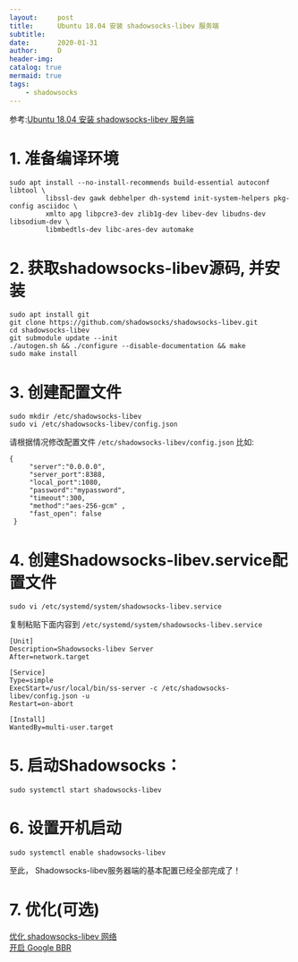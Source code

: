 ```yaml
---
layout:     post
title:      Ubuntu 18.04 安装 shadowsocks-libev 服务端
subtitle:   
date:       2020-01-31
author:     D
header-img: 
catalog: true
mermaid: true
tags:
    - shadowsocks
---
```



参考:[Ubuntu 18.04 安装 shadowsocks-libev 服务端](https://www.24kplus.com/linux/156.html)


# 1. 准备编译环境
```
sudo apt install --no-install-recommends build-essential autoconf libtool \
         libssl-dev gawk debhelper dh-systemd init-system-helpers pkg-config asciidoc \
         xmlto apg libpcre3-dev zlib1g-dev libev-dev libudns-dev libsodium-dev \
         libmbedtls-dev libc-ares-dev automake
```

# 2. 获取shadowsocks-libev源码, 并安装
```
sudo apt install git
git clone https://github.com/shadowsocks/shadowsocks-libev.git
cd shadowsocks-libev
git submodule update --init
./autogen.sh && ./configure --disable-documentation && make
sudo make install
```

# 3. 创建配置文件
```
sudo mkdir /etc/shadowsocks-libev
sudo vi /etc/shadowsocks-libev/config.json
```
请根据情况修改配置文件 `/etc/shadowsocks-libev/config.json` 比如:
```
{
     "server":"0.0.0.0",
     "server_port":8388,
     "local_port":1080,
     "password":"mypassword",
     "timeout":300,
     "method":"aes-256-gcm" ,
     "fast_open": false
 }
```

# 4. 创建Shadowsocks-libev.service配置文件
```
sudo vi /etc/systemd/system/shadowsocks-libev.service
```
复制粘贴下面内容到 `/etc/systemd/system/shadowsocks-libev.service`
```
[Unit]
Description=Shadowsocks-libev Server
After=network.target

[Service]
Type=simple
ExecStart=/usr/local/bin/ss-server -c /etc/shadowsocks-libev/config.json -u
Restart=on-abort

[Install]
WantedBy=multi-user.target
```

# 5. 启动Shadowsocks：
```
sudo systemctl start shadowsocks-libev
```
# 6. 设置开机启动
```
sudo systemctl enable shadowsocks-libev
```
至此， Shadowsocks-libev服务器端的基本配置已经全部完成了！<br>

# 7. 优化(可选)
[优化 shadowsocks-libev 网络](https://dm116.github.io/2020/01/31/%E4%BC%98%E5%8C%96-shadowsocks-libev-%E7%BD%91%E7%BB%9C/)<br>
[开启 Google BBR](https://www.24kplus.com/linux/150.html)


